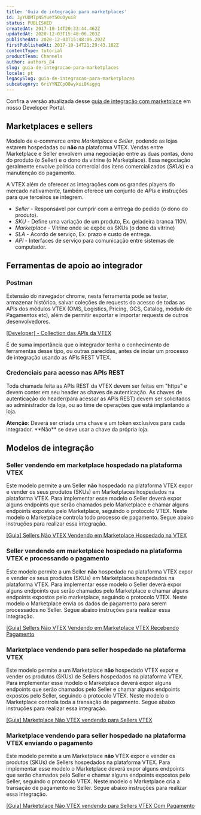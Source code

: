 ```yaml
---
title: 'Guia de integração para marketplaces'
id: 3yYUDMTpNSYueYSOuOyui8
status: PUBLISHED
createdAt: 2017-10-14T20:33:44.462Z
updatedAt: 2020-12-03T15:48:06.203Z
publishedAt: 2020-12-03T15:48:06.203Z
firstPublishedAt: 2017-10-14T21:29:43.102Z
contentType: tutorial
productTeam: Channels
author: authors_84
slug: guia-de-integracao-para-marketplaces
locale: pt
legacySlug: guia-de-integracao-para-marketplaces
subcategory: 6riYYNZCpO8wyksi8Ksgyq
---
```


<div class="alert alert-warning">
Confira a versão atualizada desse <a href="https://developers.vtex.com/vtex-developer-docs/docs/external-marketplace-integration-guide">guia de integração com marketplace</a> em nosso Developer Portal. 
</div> 

## Marketplaces e sellers

Modelo de e-commerce entre _Marketplace_ e _Seller_, podendo as lojas estarem hospedadas ou **não** na plataforma VTEX. Vendas entre Marketplace e Seller envolvem uma negociação entre as duas pontas, dono do produto (o Seller) e o dono da vitrine (o Marketplace). Essa negociação geralmente envolve política comercial dos itens comercializados (_SKUs_) e a manutenção do pagamento.

A VTEX além de oferecer as integrações com os grandes players do mercado nativamente, também oferece um conjunto de _APIs_ e instruções para que terceiros se integrem.

- _Seller_ - Responsável por cumprir com a entrega do pedido (o dono do produto). 
- _SKU_ - Define uma variação de um produto, Ex. geladeira branca 110V.  
- _Marketplace_ - Vitrine onde se expõe os SKUs (o dono da vitrine)  
- _SLA_ - Acordo de serviço, Ex. prazo e custo de entrega.  
- _API_ - Interfaces de serviço para comunicação entre sistemas de computador.

## Ferramentas de apoio ao integrador

### Postman

Extensão do navegador chrome, nesta ferramenta pode se testar, armazenar histórico, salvar coleções de requests do acesso de todas as APIs dos módulos VTEX (OMS, Logistics, Pricing, GCS, Catalog, módulo de Pagamentos etc), além de permitir exportar e importar requests de outros desenvolvedores.

[[Developer] - Collection das APIs da VTEX](http://help.vtex.com/developer-docs/)

É de suma importância que o integrador tenha o conhecimento de ferramentas desse tipo, ou outras parecidas, antes de inciar um processo de integração usando as APIs REST VTEX.

### Credenciais para acesso nas APIs REST

Toda chamada feita as APIs REST da VTEX devem ser feitas em "https" e devem conter em seu header as chaves de autenticação. As chaves de autenticação do header(para acessar as APIs REST) devem ser solicitados ao administrador da loja, ou ao time de operações que está implantando a loja.

<div class="alert alert-warning"><strong>Atenção</strong>: Deverá ser criada uma chave e um token exclusivos para cada integrador. **Não** se deve usar a chave da própria loja.</div>

## Modelos de integração

### Seller vendendo em marketplace hospedado na plataforma VTEX

Este modelo permite a um Seller **não** hospedado na plataforma VTEX expor e vender os seus produtos (SKUs) em Marketplaces hospedados na plataforma VTEX. Para implementar esse modelo o Seller deverá expor alguns endpoints que serão chamados pelo Marketplace e chamar alguns endpoints expostos pelo Marketplace, seguindo o protocolo VTEX. Neste modelo o Marketplace controla todo processo de pagamento. Segue abaixo instruções para realizar essa integração.

[[Guia] Sellers Não VTEX Vendendo em Marketplace Hospedado na VTEX](https://help.vtex.com/pt/tutorial/guia-de-integracao-para-marketplaces-seller-nao-vtex--yMji0ow0rQuYgQsg26Kus)

### Seller vendendo em marketplace hospedado na plataforma VTEX e processando o pagamento

Este modelo permite a um Seller **não** hospedado na plataforma VTEX expor e vender os seus produtos (SKUs) em Marketplaces hospedados na plataforma VTEX. Para implementar esse modelo o Seller deverá expor alguns endpoints que serão chamados pelo Marketplace e chamar alguns endpoints expostos pelo marketplace, seguindo o protocolo VTEX. Neste modelo o Marketplace envia os dados de pagamento para serem processados no Seller. Segue abaixo instruções para realizar essa integração.

[[Guia] Sellers Não VTEX Vendendo em Marketplace VTEX Recebendo Pagamento](https://help.vtex.com/pt/tutorial/guia-de-integracao-para-marketplaces-seller-nao-vtex-com-pagamento--bNY99qbQ7mKsSMMuq2m4g)

### Marketplace vendendo para seller hospedado na plataforma VTEX

Este modelo permite a um Marketplace **não** hospedado VTEX expor e vender os produtos (SKUs) de Sellers hospedados na plataforma VTEX. Para implementar esse modelo o Marketplace deverá expor alguns endpoints que serão chamados pelo Seller e chamar alguns endpoints expostos pelo Seller, seguindo o protocolo VTEX. Neste modelo o Marketplace controla toda a transação de pagamento. Segue abaixo instruções para realizar essa integração.

[[Guia] Marketplace Não VTEX vendendo para Sellers VTEX](https://help.vtex.com/pt/tutorial/guia-de-integracao-para-marketplaces-marketplace-nao-vtex--SMBUYFVEfZr0m0ttOULxj)

### Marketplace vendendo para seller hospedado na plataforma VTEX enviando o pagamento

Este modelo permite a um Marketplace **não** VTEX expor e vender os produtos (SKUs) de Sellers hospedados na plataforma VTEX. Para implementar esse modelo o Marketplace deverá expor alguns endpoints que serão chamados pelo Seller e chamar alguns endpoints expostos pelo Seller, seguindo o protocolo VTEX. Neste modelo o Marketplace cria a transação de pagamento no Seller. Segue abaixo instruções para realizar essa integração.

[[Guia] Marketplace Não VTEX vendendo para Sellers VTEX Com Pagamento](http://help.vtex.com/pt/tutorial/guia-de-integracao-para-marketplaces-marketplace-nao-vtex-com-pagamento)
